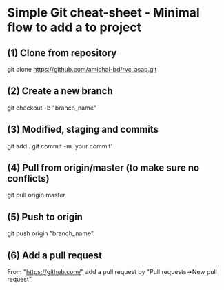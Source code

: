 # Simple Git cheat-sheet - Minimal flow to add a to project 
## (1) Clone from repository  
git clone https://github.com/amichai-bd/rvc_asap.git

## (2) Create a new branch  
git checkout -b "branch_name"
  
## (3) Modified, staging and commits  
git add .
git commit -m 'your commit'  
  
## (4) Pull from origin/master (to make sure no conflicts)  
git pull origin master
  
## (5) Push to origin
git push origin "branch_name"

## (6) Add a pull request
From "https://github.com/" add a pull request by "Pull requests->New pull request"